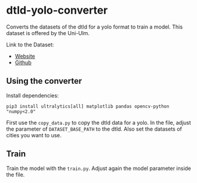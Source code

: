 # dtld-yolo-converter

Converts the datasets of the dtld for a yolo format to train a model. This dataset is offered by the Uni-Ulm.

Link to the Dataset: 
- [Website](https://www.uni-ulm.de/en/in/institute-of-measurement-control-and-microtechnology/research/data-sets/driveu-traffic-light-dataset/)
- [Github](https://github.com/julimueller/dtld_parsing)

## Using the converter

Install dependencies: 

```
pip3 install ultralytics[all] matplotlib pandas opencv-python "numpy<2.0"
```

First use the ```copy_data.py``` to copy the dtld data for a yolo. In the file, adjust the parameter of ```DATASET_BASE_PATH```
to the dtld. Also set the datasets of cities you want to use. 

## Train

Train the model with the ```train.py```. Adjust again the model parameter inside the file. 
